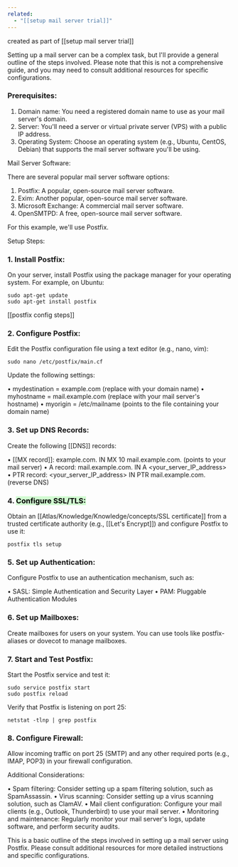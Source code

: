```yaml
---
related:
  - "[[setup mail server trial]]"
---
```

created as part of [[setup mail server trial]]

  Setting up a mail server can be a complex task, but I'll provide a general
  outline of the steps involved. Please note that this is not a comprehensive
  guide, and you may need to consult additional resources for specific
  configurations.

### Prerequisites:

  1. Domain name: You need a registered domain name to use as your mail server's
  domain.
  2. Server: You'll need a server or virtual private server (VPS) with a public IP
  address.
  3. Operating System: Choose an operating system (e.g., Ubuntu, CentOS, Debian)
  that supports the mail server software you'll be using.

  Mail Server Software:

  There are several popular mail server software options:

  1. Postfix: A popular, open-source mail server software.
  2. Exim: Another popular, open-source mail server software.
  3. Microsoft Exchange: A commercial mail server software.
  4. OpenSMTPD: A free, open-source mail server software.

  For this example, we'll use Postfix.

  Setup Steps:

### 1. Install Postfix:

  On your server, install Postfix using the package manager for your operating
  system. For example, on Ubuntu:

    sudo apt-get update
    sudo apt-get install postfix

[[postfix config steps]]
### 2. Configure Postfix:

  Edit the Postfix configuration file using a text editor (e.g., nano, vim):

    sudo nano /etc/postfix/main.cf

  Update the following settings:

  •  mydestination = example.com  (replace with your domain name)
  •  myhostname = mail.example.com  (replace with your mail server's hostname)
  •  myorigin = /etc/mailname  (points to the file containing your domain name)

### 3. Set up DNS Records:

  Create the following [[DNS]] records:

  • [[MX record]]:  example.com. IN MX 10 mail.example.com.  (points to your mail
  server)
  • A record:  mail.example.com. IN A <your_server_IP_address>
  • PTR record:  <your_server_IP_address> IN PTR mail.example.com.  (reverse DNS)

### 4. <mark style="background: #BBFABBA6;">Configure SSL/TLS:</mark>

  Obtain an [[Atlas/Knowledge/Knowledge/concepts/SSL certificate]] from a trusted certificate authority (e.g., [[Let's Encrypt]]) and configure Postfix to use it:

    postfix tls setup

### 5. Set up Authentication:

  Configure Postfix to use an authentication mechanism, such as:

  • SASL: Simple Authentication and Security Layer
  • PAM: Pluggable Authentication Modules

### 6. Set up Mailboxes:

  Create mailboxes for users on your system. You can use tools like  postfix-
  aliases  or  dovecot  to manage mailboxes.

### 7. Start and Test Postfix:

  Start the Postfix service and test it:

    sudo service postfix start
    sudo postfix reload

  Verify that Postfix is listening on port 25:

    netstat -tlnp | grep postfix

### 8. Configure Firewall:

  Allow incoming traffic on port 25 (SMTP) and any other required ports (e.g.,
  IMAP, POP3) in your firewall configuration.

  Additional Considerations:

  • Spam filtering: Consider setting up a spam filtering solution, such as
  SpamAssassin.
  • Virus scanning: Consider setting up a virus scanning solution, such as ClamAV.
  • Mail client configuration: Configure your mail clients (e.g., Outlook,
  Thunderbird) to use your mail server.
  • Monitoring and maintenance: Regularly monitor your mail server's logs, update
  software, and perform security audits.

  This is a basic outline of the steps involved in setting up a mail server using
  Postfix. Please consult additional resources for more detailed instructions and
  specific configurations.
